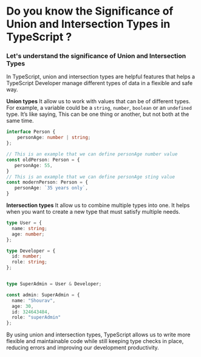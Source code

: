 <h1>Do you know the Significance of Union and Intersection Types in TypeScript ?</h1>

### Let's understand the significance of Union and Intersection Types

In TypeScript, union and intersection types are helpful features that helps a TypeScript Developer manage different types of data in a flexible and safe way.

**Union types** It allow us to work with values that can be of different types. For example, a variable could be a `string`, `number`, `boolean` or an `undefined` type. It’s like saying, This can be one thing or another, but not both at the same time.

```typeScript
interface Person {
    personAge: number | string;
};

// This is an example that we can define personAge number value
const oldPerson: Person = {
   personAge: 55,
}
// This is an example that we can define personAge sting value
const modernPerson: Person = {
   personAge: `35 years only`,
}
```

**Intersection types** It allow us to combine multiple types into one. It helps when you want to create a new type that must satisfy multiple needs.

```typescript
type User = {
  name: string;
  age: number;
};

type Developer = {
  id: number;
  role: string;
};


type SuperAdmin = User & Developer;

const admin: SuperAdmin = {
  name: "Shourav",
  age: 30,
  id: 324643484,
  role: "superAdmin"
};
```

By using union and intersection types, TypeScript allows us to write more flexible and maintainable code while still keeping type checks in place, reducing errors and improving our development productivity.